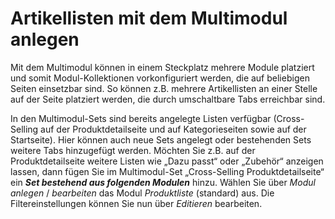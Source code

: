 # Artikellisten mit dem Multimodul anlegen

Mit dem Multimodul können in einem Steckplatz mehrere Module platziert und somit Modul-Kollektionen vorkonfiguriert werden, die auf beliebigen Seiten einsetzbar sind. So können z.B. mehrere Artikellisten an einer Stelle auf der Seite platziert werden, die durch umschaltbare Tabs erreichbar sind.

In den Multimodul-Sets sind bereits angelegte Listen verfügbar (Cross-Selling auf der Produktdetailseite und auf Kategorieseiten sowie auf der Startseite). Hier können auch neue Sets angelegt oder bestehenden Sets weitere Tabs hinzugefügt werden.
Möchten Sie z.B. auf der Produktdetailseite weitere Listen wie „Dazu passt“ oder „Zubehör“ anzeigen lassen, dann fügen Sie im Multimodul-Set „Cross-Selling Produktdetailseite“ ein ***Set bestehend aus folgenden Modulen*** hinzu. Wählen Sie über *Modul anlegen* / *bearbeiten* das Modul *Produktliste* (standard) aus. Die Filtereinstellungen können Sie nun über *Editieren* bearbeiten.